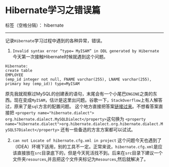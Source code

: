 ﻿# Hibernate学习之错误篇

标签（空格分隔）： hibernate

---

记录`Hibernate`学习过程中遇到的各种异常，错误。

 1. `Invalid syntax error “type= MyISAM” in DDL generated by Hibernate`
今天第一次接触Hibernate时候就遇到这个问题。
```
Hibernate: 
create table
EMPLOYEE 
(emp_id integer not null, FNAME varchar(255), LNAME varchar(255), primary key (emp_id)) type=MyISAM
```
原先我就观察过MySQL的创建表的语句，末尾会有一个小尾巴`ENGINE`之类的东西。现在变成`MyISAM`，估计是这里出问题。谷歌一下，`StackOverflow`上有人解答过，原来了是`sql`方言的配置问题。
这个地方直接把答案[链接过来][1]。不想看答案直接把
`<property name="hibernate.dialect"> org.hibernate.dialect.MySQLDialect</property>`这句换为
`<property name="hibernate.dialect">org.hibernate.dialect.org.hibernate.dialect.MySQL57Dialect</property>`
还有一些备选的方言方案都可以试试。
 
 2. `can not Locate of hibernate.cfg.xml in project`
这个问题今天也遇到了（IDEA）环境下适用，别的工具不一定。正常来说，`hibernate.cfg.xml`是应该直接放在`src`目录底下的，但是今天死活找不到。后来在`src`目录下建议一个文件夹`resources`,并且把这个文件夹标记为`Resources`,然后就解决了。
 

  [1]: https://stackoverflow.com/questions/43716068/invalid-syntax-error-type-myisam-in-ddl-generated-by-hibernate